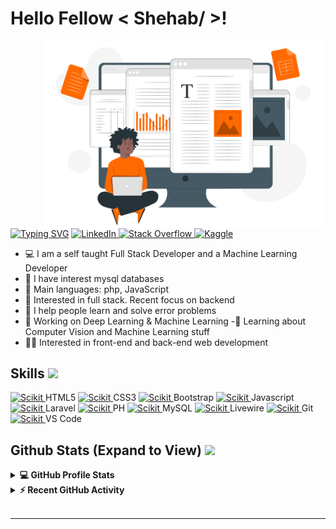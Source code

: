 <h1> Hello Fellow < Shehab/ >!  </h1>

<img align="right" src="https://raw.githubusercontent.com/gabrlcj/gabrlcj/2aa161dfb942e25ec84396721837dfccc98e08f2/Illustration.svg" alt="Illustration" title="Illustration Storyset" width=450/>
<a href="https://git.io/typing-svg"><img src="https://readme-typing-svg.herokuapp.com?font=Fira+Code&weight=200&size=17&pause=1015&color=5324F7&width=479&height=70&lines=Hi+%F0%9F%91%8B%2C+I'm+a+Full+Stack+developer;Always+learning+new+things;And+we+help+others;Freelance" alt="Typing SVG" /></a>

   <a href="https://www.linkedin.com/in/shehab-mohamed-b81b0a238/" target="_blank">
    <img alt="LinkedIn" src="https://img.shields.io/badge/LinkedIn-0077B5?style=for-the-badge&logo=linkedin&logoColor=white">
  </a>   
  
   <a href="https://web.facebook.com/shehab.moee/" target="_blank">
    <img alt="Stack Overflow" src="https://img.shields.io/badge/facbook-0007B5?style=for-the-badge&logo=facebook&logoColor=white">
  </a>  
  <a href="https://github.com/shehab83" target="_blank">
    <img alt="Kaggle" src="https://img.shields.io/badge/github-20BEFF?style=for-the-badge&logo=github&logoColor=black">
  </a>  


- 💻 I am a self taught Full Stack Developer and a Machine Learning Developer
- 📝 I have interest mysql databases
- 🌟 Main languages: php, JavaScript
- 🧐   Interested in full stack. Recent focus on backend
- 🤝 I help people learn and solve error problems
- 🔭 Working on Deep Learning & Machine Learning
-🌱 Learning about Computer Vision and Machine Learning stuff
- 👨‍💻 Interested in front-end and back-end web development
<h2> Skills <img src = "https://media2.giphy.com/media/QssGEmpkyEOhBCb7e1/giphy.gif?cid=ecf05e47a0n3gi1bfqntqmob8g9aid1oyj2wr3ds3mg700bl&rid=giphy.gif" width = 32px> </h2>


  <a href="" target="_blank">
    <img alt="Scikit" src="https://seeklogo.com/images/H/html5-without-wordmark-color-logo-14D252D878-seeklogo.com.png"width="48" height="48" alt="HTML5">
  </a>HTML5

 <a href="" target="_blank">
    <img alt="Scikit" src="https://upload.wikimedia.org/wikipedia/commons/thumb/6/62/CSS3_logo.svg/48px-CSS3_logo.svg.png" width="48" height="48" alt="Css3">
  </a>CSS3

 <a href="" target="_blank">
    <img alt="Scikit"  src="https://cdn.worldvectorlogo.com/logos/bootstrap-4.svg" width="48" height="48" alt="Bootstrap">
  </a>Bootstrap
 <a href="" target="_blank">
    <img alt="Scikit"  src="https://upload.wikimedia.org/wikipedia/commons/thumb/9/99/Unofficial_JavaScript_logo_2.svg/1024px-Unofficial_JavaScript_logo_2.svg.png" width="48" height="48" alt="javascript">
  </a>Javascript
  

<a href="" target="_blank"> 
    <img alt="Scikit" src="https://cdn.worldvectorlogo.com/logos/laravel-2.svg" width="48" height="48">
  </a>Laravel

   <a href="" target="_blank">
    <img alt="Scikit" src="https://i.ibb.co/LzmYpDX/146-1466902-php-logo-png-transparent-php-logo-png-png-removebg-preview.png" width="48" height="48" alt="PHP">
  </a>PH
   <a href="" target="_blank">
    <img alt="Scikit"  src="https://www.logo.wine/a/logo/MySQL/MySQL-Logo.wine.svg" width="48" height="48" alt="Laravel">
  </a>MySQL
  
   <a href="" target="_blank">
    <img alt="Scikit"  src="https://i0.wp.com/laravel-livewire.com/img/twitter.png" width="48" height="48" alt="livewire">
  </a>Livewire
   <a href="" target="_blank">
    <img alt="Scikit" src="https://upload.wikimedia.org/wikipedia/commons/thumb/3/3f/Git_icon.svg/1200px-Git_icon.svg.png" width="48" height="48" alt="Git">
  </a>Git
   <a href="" target="_blank">
    <img alt="Scikit"  src="https://upload.wikimedia.org/wikipedia/commons/9/9a/Visual_Studio_Code_1.35_icon.svg" width="48" height="48" alt="Jamstack" />
  </a>VS Code

 
   

<h2> Github Stats (Expand to View) <img src = "https://i.pinimg.com/originals/65/c4/f4/65c4f452571be1261e9c623f7da488ac.gif" width = 35px> </h2>

<details> 
  <summary><b>💻 GitHub Profile Stats</b></summary>
  <br/>
  <p align="center">
    <a href="https://github.com/anuraghazra/github-readme-stats"><img alt="Aastha's Github Stats" src="https://github-readme-stats.vercel.app/api?username=aastha12&show_icons=true&count_private=true&theme=algolia" height="192px"/></a>
<br/>
  &nbsp;
	  <img src="https://github-readme-stats.vercel.app/api/top-langs?username=aastha12&show_icons=true&locale=en&layout=compact&theme=algolia" alt="aastha12" height="192px"/>
  <br/>
  </p>
</details>


<details>
  <summary><b>⚡ Recent GitHub Activity</b></summary>
  <br/>
   <a href="https://github.com/aastha12"><img alt="Aastha's Activity Graph" src="https://activity-graph.herokuapp.com/graph?username=aastha12&custom_title=Aastha's%20Contribution%20Graph&theme=react-dark" /></a>
  <br/>

</details>

<br/>



----------------------------------------------------------------------
